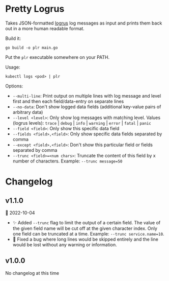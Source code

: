 # Pretty Logrus

Takes JSON-formatted [logrus](https://github.com/sirupsen/logrus) log messages as input and prints them back out in a more human readable format.

Build it:

```shell
go build -o plr main.go
```

Put the `plr` executable somewhere on your PATH.

Usage:

```shell
kubectl logs <pod> | plr
```

Options:

- `--multi-line`: Print output on multiple lines with log message and level first and then each field/data-entry on separate lines
- `--no-data`: Don't show logged data fields (additional key-value pairs of arbitrary data)
- `--level <level>`: Only show log messages with matching level. Values (logrus levels): `trace` | `debug` | `info` | `warning` | `error` | `fatal` | `panic`
- `--field <field>`: Only show this specific data field
- `--fields <field>,<field>`: Only show specific data fields separated by comma
- `--except <field>,<field>`: Don't show this particular field or fields separated by comma
- `--trunc <field>=<num chars>`: Truncate the content of this field by x number of characters. Example: `--trunc message=50`

# Changelog

## v1.1.0

:calendar: 2022-10-04

- :sparkles: Added `--trunc` flag to limit the output of a certain field. The value of the given field name will be cut off at the given character index. Only one field can be truncated at a time. Example: `--trunc service.name=10`.
- :bug: Fixed a bug where long lines would be skipped entirely and the line would be lost without any warning or information.

## v1.0.0

No changelog at this time
